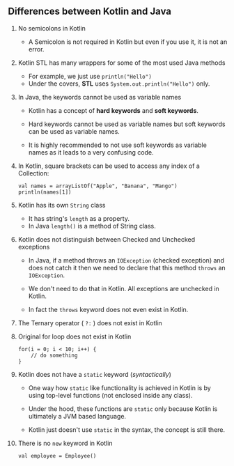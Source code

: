## Differences between Kotlin and Java


1. No semicolons in Kotlin
    * A Semicolon is not required in Kotlin but even if you use it, it is not an error.


2. Kotlin STL has many wrappers for some of the most used Java methods
    * For example, we just use `println("Hello")`
    * Under the covers, **STL** uses `System.out.println("Hello")` only.


3. In Java, the keywords cannot be used as variable names

    * Kotlin has a concept of **hard keywords** and **soft keywords**.

    * Hard keywords cannot be used as variable names but soft keywords can be used as variable names.

    * It is highly recommended to not use soft keywords as variable names as it leads to a
   very confusing code.


4. In Kotlin, square brackets can be used to access any index of a Collection:
    ```
    val names = arrayListOf("Apple", "Banana", "Mango")  
    println(names[1])
   ```

5.  Kotlin has its own `String` class
    * It has string's `length` as a property.
    * In Java `length()` is a method of String class.
 

6. Kotlin does not distinguish between Checked and Unchecked exceptions
    * In Java, if a method throws an `IOException` (checked exception) and does not catch it
      then we need to declare that this method `throws` an `IOException`.

    * We don't need to do that in Kotlin. All exceptions are unchecked in Kotlin.

    * In fact the `throws` keyword does not even exist in Kotlin.


7. The Ternary operator ( `?:` ) does not exist in Kotlin


8. Original for loop does not exist in Kotlin
    ```
    for(i = 0; i < 10; i++) {
        // do something 
    }
   ```


9. Kotlin does not have a `static` keyword (_syntactically_)

    * One way how `static` like functionality is achieved in Kotlin
      is by using top-level functions (not enclosed inside any class).

    * Under the hood, these functions are `static` only because Kotlin
      is ultimately a JVM based language.

    * Kotlin just doesn't use `static` in the syntax, the concept is still there.


10. There is no `new` keyword in Kotlin

    ```
    val employee = Employee()
    ```